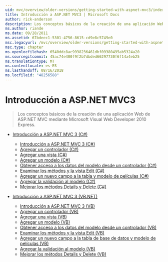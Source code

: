```yaml
---
uid: mvc/overview/older-versions/getting-started-with-aspnet-mvc3/index
title: Introducción a ASP.NET MVC3 | Microsoft Docs
author: rick-anderson
description: Los conceptos básicos de la creación de una aplicación Web de ASP.NET MVC mediante Microsoft Visual Web Developer 2010 Express.
ms.author: riande
ms.date: 09/28/2011
ms.assetid: 67bdeec1-5301-4756-8615-cd9e8c5749e0
msc.legacyurl: /mvc/overview/older-versions/getting-started-with-aspnet-mvc3
msc.type: chapter
ms.openlocfilehash: 6540ddc8ac9938236461dbf09380495ab5324a20
ms.sourcegitcommit: 45ac74e400f9f2b7dbded66297730f6f14a4eb25
ms.translationtype: MT
ms.contentlocale: es-ES
ms.lasthandoff: 08/16/2018
ms.locfileid: "48256588"
---
```

<a name="getting-started-with-aspnet-mvc3"></a>Introducción a ASP.NET MVC3
====================
> Los conceptos básicos de la creación de una aplicación Web de ASP.NET MVC mediante Microsoft Visual Web Developer 2010 Express.


- [Introducción a ASP.NET MVC 3 (C#)](cs/index.md)

    - [Introducción a ASP.NET MVC 3 (C#)](cs/intro-to-aspnet-mvc-3.md)
    - [Agregar un controlador (C#)](cs/adding-a-controller.md)
    - [Agregar una vista (C#)](cs/adding-a-view.md)
    - [Agregar un modelo (C#)](cs/adding-a-model.md)
    - [Obtener acceso a los datos del modelo desde un controlador (C#)](cs/accessing-your-models-data-from-a-controller.md)
    - [Examinar los métodos y la vista Edit (C#)](cs/examining-the-edit-methods-and-edit-view.md)
    - [Agregar un nuevo campo a la tabla y modelo de películas (C#)](cs/adding-a-new-field.md)
    - [Agregar la validación al modelo (C#)](cs/adding-validation-to-the-model.md)
    - [Mejorar los métodos Details y Delete (C#)](cs/improving-the-details-and-delete-methods.md)
- [Introducción a ASP.NET MVC 3 (VB.NET)](vb/index.md)

    - [Introducción a ASP.NET MVC 3 (VB)](vb/intro-to-aspnet-mvc-3.md)
    - [Agregar un controlador (VB)](vb/adding-a-controller.md)
    - [Agregar una vista (VB)](vb/adding-a-view.md)
    - [Agregar un modelo (VB)](vb/adding-a-model.md)
    - [Obtener acceso a los datos del modelo desde un controlador (VB)](vb/accessing-your-models-data-from-a-controller.md)
    - [Examinar los métodos y la vista Edit (VB)](vb/examining-the-edit-methods-and-edit-view.md)
    - [Agregar un nuevo campo a la tabla de base de datos y modelo de películas (VB)](vb/adding-a-new-field.md)
    - [Agregar la validación al modelo (VB)](vb/adding-validation-to-the-model.md)
    - [Mejorar los métodos Details y Delete (VB)](vb/improving-the-details-and-delete-methods.md)
